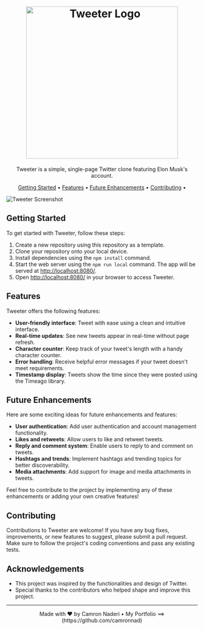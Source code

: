 <h1 align="center">
  <img src="tweeter-logo.png" alt="Tweeter Logo" width="400px">
</h1>

<p align="center">Tweeter is a simple, single-page Twitter clone featuring Elon Musk's account.</p>

<p align="center">
  <a href="#getting-started">Getting Started</a> •
  <a href="#features">Features</a> •
  <a href="#future-enhancements">Future Enhancements</a> •
  <a href="#contributing">Contributing</a> •
</p>

![Tweeter Screenshot](screenshot.png)

## Getting Started

To get started with Tweeter, follow these steps:

1. Create a new repository using this repository as a template.
2. Clone your repository onto your local device.
3. Install dependencies using the `npm install` command.
4. Start the web server using the `npm run local` command. The app will be served at [http://localhost:8080/](http://localhost:8080/).
5. Open [http://localhost:8080/](http://localhost:8080/) in your browser to access Tweeter.

## Features

Tweeter offers the following features:

- **User-friendly interface**: Tweet with ease using a clean and intuitive interface.
- **Real-time updates**: See new tweets appear in real-time without page refresh.
- **Character counter**: Keep track of your tweet's length with a handy character counter.
- **Error handling**: Receive helpful error messages if your tweet doesn't meet requirements.
- **Timestamp display**: Tweets show the time since they were posted using the Timeago library.

## Future Enhancements

Here are some exciting ideas for future enhancements and features:

- **User authentication**: Add user authentication and account management functionality.
- **Likes and retweets**: Allow users to like and retweet tweets.
- **Reply and comment system**: Enable users to reply to and comment on tweets.
- **Hashtags and trends**: Implement hashtags and trending topics for better discoverability.
- **Media attachments**: Add support for image and media attachments in tweets.

Feel free to contribute to the project by implementing any of these enhancements or adding your own creative features!

## Contributing

Contributions to Tweeter are welcome! If you have any bug fixes, improvements, or new features to suggest, please submit a pull request. Make sure to follow the project's coding conventions and pass any existing tests.

## Acknowledgements

- This project was inspired by the functionalities and design of Twitter.
- Special thanks to the contributors who helped shape and improve this project.

---

<p align="center">
  Made with ❤️ by Camron Naderi •
  My Portfolio ==> (https://github.com/camronnad)
</p>

